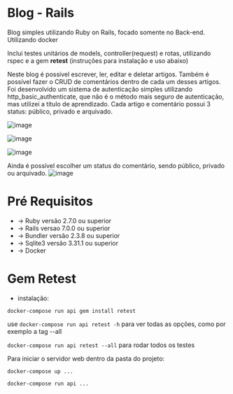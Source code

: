 # Blog - Rails
Blog simples utilizando Ruby on Rails, focado somente no Back-end. Utilizando docker

Inclui testes unitários de models, controller(request) e rotas, utilizando rspec e a gem **retest** (instruções para instalação e uso abaixo)

Neste blog é possível escrever, ler, editar e deletar artigos. Também é possível fazer o CRUD de comentários dentro de cada um desses artigos. 
Foi desenvolvido um sistema de autenticação simples utilizando http_basic_authenticate, que não é o método mais seguro de autenticação, mas utilizei a título de aprendizado.
Cada artigo e comentário possui 3 status: público, privado e arquivado.


![image](https://user-images.githubusercontent.com/82518612/157721507-49debcdc-6447-4d7d-b4b6-019443386aa4.png)

![image](https://user-images.githubusercontent.com/82518612/157720915-ecb1d14b-d56d-42a3-ac12-06700f933336.png)

![image](https://user-images.githubusercontent.com/82518612/157721044-45e3d56a-3743-4110-a973-cba0dd681286.png)

Ainda é possível escolher um status do comentário, sendo público, privado ou arquivado.
![image](https://user-images.githubusercontent.com/82518612/157721377-d12651e6-7590-4409-9f9c-b3d66771ca4f.png)



# **Pré Requisitos**

- -> Ruby versão 2.7.0 ou superior 
- -> Rails versao 7.0.0 ou superior 
- -> Bundler versão 2.3.8 ou superior
- -> Sqlite3 versão 3.31.1 ou superior
- -> Docker

# **Gem Retest** 

- instalação: 

```docker-compose run api gem install retest```

use ```docker-compose run api retest -h``` para ver todas as opções, como por exemplo a tag --all

```docker-compose run api retest --all``` para rodar todos os testes


Para iniciar o servidor web dentro da pasta do projeto: 

``` docker-compose up ... ```

``` docker-compose run api ... ```
